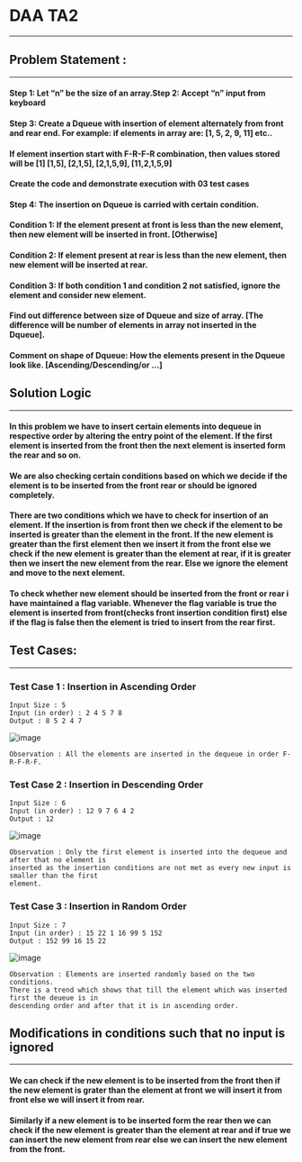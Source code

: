 # DAA TA2 
---
## **Problem Statement :**
---
####  Step 1: Let “n” be the size of an array.Step 2: Accept “n” input from keyboard
#### Step 3: Create a Dqueue with insertion of element alternately from front and rear end. For example: if elements in array are: [1, 5, 2, 9, 11] etc..
#### If element insertion start with F-R-F-R combination, then values stored will be [1] [1,5], [2,1,5], [2,1,5,9], [11,2,1,5,9]
#### Create the code and demonstrate execution with 03 test cases
#### Step 4: The insertion on Dqueue is carried with certain condition.
#### Condition 1: If the element present at front is less than the new element, then new element will be inserted in front. [Otherwise]
#### Condition 2: If element present at rear is less than the new element, then new element will be inserted at rear.
#### Condition 3: If both condition 1 and condition 2 not satisfied, ignore the element and consider new element.
#### Find out difference between size of Dqueue and size of array. [The difference will be number of elements in array not inserted in the Dqueue].
#### Comment on shape of Dqueue: How the elements present in the Dqueue look like. [Ascending/Descending/or …]
## **Solution Logic**
---
#### In this problem we have to insert certain elements into dequeue in respective order by altering the entry point of the element. If the first element is inserted from the front then the next element is inserted form the rear and so on.
#### We are also checking certain conditions based on which we decide if the element is to be inserted from the front rear or should be ignored completely.
#### There are two conditions which we have to check for insertion of an element. If the insertion is from front then we check if the element to be inserted is greater than the element in the front. If the new element is greater than the first element then we insert it from the front else we check if the new element is greater than the element at rear, if it is greater then we insert the new element from the rear. Else we ignore the element and move to the next element.
#### To check whether new element should be inserted from the front or rear i have maintained a flag variable. Whenever the flag variable is true the element is inserted from front(checks front insertion condition first) else if the flag is false then the element is tried to insert from the rear first.
## Test Cases:
---
### Test Case 1 : Insertion in Ascending Order
```
Input Size : 5
Input (in order) : 2 4 5 7 8
Output : 8 5 2 4 7
```
![image](https://user-images.githubusercontent.com/39466756/203856692-f32389cb-319f-41aa-bf32-0c9f5ca3a727.png)
```
Observation : All the elements are inserted in the dequeue in order F-R-F-R-F.
```
### Test Case 2 : Insertion in Descending Order
```
Input Size : 6
Input (in order) : 12 9 7 6 4 2
Output : 12
```
![image](https://user-images.githubusercontent.com/39466756/203858012-8c572846-5a80-46b3-a300-5212030847bb.png)

```
Observation : Only the first element is inserted into the dequeue and after that no element is 
inserted as the insertion conditions are not met as every new input is smaller than the first 
element.
```
### Test Case 3 : Insertion in Random Order
```
Input Size : 7
Input (in order) : 15 22 1 16 99 5 152
Output : 152 99 16 15 22
```
![image](https://user-images.githubusercontent.com/39466756/203858287-4b1d0bcb-53e9-428a-9870-2bd77b29235d.png)

```
Observation : Elements are inserted randomly based on the two conditions. 
There is a trend which shows that till the element which was inserted first the deueue is in 
descending order and after that it is in ascending order.
```
## Modifications in conditions such that no input is ignored
---
#### We can check if the new element is to be inserted from the front then if the new element is grater than the element at front we will insert it from front else we will insert it from rear.
#### Similarly if a new element is to be inserted form the rear then we can check if the new element is greater than the element at rear and if true we can insert the new element from rear else we can insert the new element from the front.
